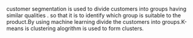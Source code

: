 customer segmentation is used to divide customers into groups having similar qualities . so that it is to identify which group is suitable to the product.By using machine learning divide the customers into groups.K-means is clustering alogrithm is used to form clusters.

